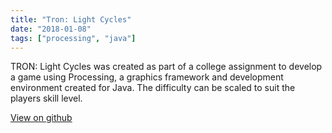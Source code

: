 ```yaml
---
title: "Tron: Light Cycles"
date: "2018-01-08"
tags: ["processing", "java"]
---
```


TRON: Light Cycles was created as part of a college assignment to develop a game using Processing, a graphics framework and development environment created for Java.
The difficulty can be scaled to suit the players skill level.

[View on github](https://github.com/darrenbritton/TRON-Light-Cycles)
